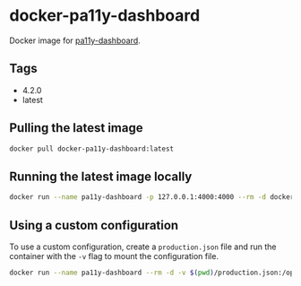 # docker-pa11y-dashboard

Docker image for [pa11y-dashboard](https://github.com/pa11y/pa11y-dashboard).

## Tags

- 4.2.0
- latest

## Pulling the latest image

```bash
docker pull docker-pa11y-dashboard:latest
```

## Running the latest image locally

```bash
docker run --name pa11y-dashboard -p 127.0.0.1:4000:4000 --rm -d docker-pa11y-dashboard:latest
```

## Using a custom configuration

To use a custom configuration, create a `production.json` file and run the container with the `-v` flag to mount the configuration file.

```bash
docker run --name pa11y-dashboard --rm -d -v $(pwd)/production.json:/opt/pa11y-dashboard/production.json docker-pa11y-dashboard:latest
```
